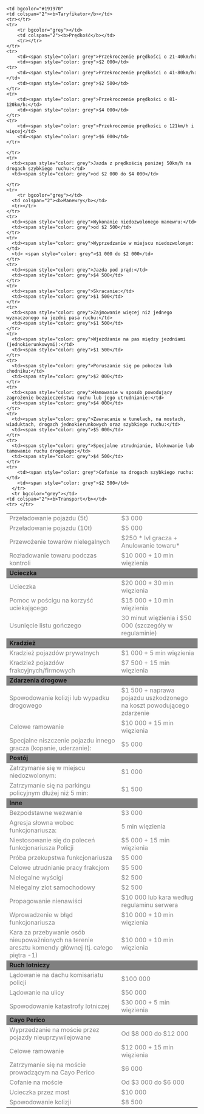 
<html lang="pl">
    <head>
    <meta charset="UTF-8">
    <meta name=“viewport” content=“width=device-width, initial-scale=1.0”>
    <meta http-equiv="X-UA-Compatible" content="IE=edge">
    <link rel="stylesheet" type="text/css" href="style.css">
    
    
    

<table>
    
    <td bgcolor="#191970"
    <td colspan="2"><b>Taryfikator</b></td>
    <tr></tr>
    <tr>
        <tr bgcolor="grey"></td>
        <td colspan="2"><b>Prędkość</b></td>
        <tr></tr>
    </tr>
    <tr>
        <td><span style="color: grey">Przekroczenie prędkości o 21-40km/h: 
        <td><span style="color: grey">$2 000</td>
    <tr>
        <td><span style="color: grey">Przekroczenie prędkości o 41-80km/h:</td>
        <td><span style="color: grey">$2 500</td>
    </tr>
    <tr>
        <td><span style="color: grey">Przekroczenie prędkości o 81-120km/h:</td>
        <td><span style="color: grey">$4 000</td>
    </tr>
    <tr>
        <td><span style="color: grey">Przekroczenie prędkości o 121km/h i więcej</td>
        <td><span style="color: grey">$6 000</td>
    </tr>
      
    </tr>
    <tr>
      <td><span style="color: grey">Jazda z prędkością poniżej 50km/h na drogach szybkiego ruchu:</td>
      <td><span style="color: grey">od $2 000 do $4 000</td>
      
    </tr>
    <tr>
        <tr bgcolor="grey"></td>
      <td colspan="2"><b>Manewry</b></td>
      <tr></tr>
    </tr>
    <tr>
      <td><span style="color: grey">Wykonanie niedozwolonego manewru:</td>
      <td><span style="color: grey">od $2 500</td>
    </tr>
    <tr>
      <td><span style="color: grey">Wyprzedzanie w miejscu niedozwolonym:</td>
      <td> <span style="color: grey">$1 000 do $2 000</td>
    </tr>
    <tr>
      <td><span style="color: grey">Jazda pod prąd:</td>
      <td><span style="color: grey">$4 500</td>
    </tr>
    <tr>
      <td><span style="color: grey">Skracanie:</td>
      <td><span style="color: grey">$1 500</td>
    </tr>
    <tr>
      <td><span style="color: grey">Zajmowanie więcej niż jednego wyznaczonego na jezdni pasa ruchu:</td>
      <td><span style="color: grey">$1 500</td>
    </tr>
    <tr>
      <td><span style="color: grey">Wjeżdżanie na pas między jezdniami (jednokierunkowymi):</td>
      <td><span style="color: grey">$1 500</td>
    </tr>
    <tr>
      <td><span style="color: grey">Poruszanie się po poboczu lub chodniku:</td>
      <td><span style="color: grey">$2 000</td>
    </tr>
    <tr>
      <td><span style="color: grey">Hamowanie w sposób powodujący zagrożenie bezpieczeństwa ruchu lub jego utrudnianie:</td>
      <td><span style="color: grey">$4 000</td>
    </tr>
    <tr>
      <td><span style="color: grey">Zawracanie w tunelach, na mostach, wiaduktach, drogach jednokierunkowych oraz szybkiego ruchu:</td>
      <td><span style="color: grey">$5 000</td>
    </tr>
    <tr>
      <td><span style="color: grey">Specjalne utrudnianie, blokowanie lub tamowanie ruchu drogowego:</td>
      <td><span style="color: grey">$4 500</td>
    </tr>
    <tr>
        <td><span style="color: grey">Cofanie na drogach szybkiego ruchu:</td>
        <td><span style="color: grey">$2 500</td>
      </tr>
      <tr bgcolor="grey"></td>
    <td colspan="2"><b>Transport</b></td>
    <tr> </tr>
  </tr>
  <tr>
    <td><span style="color: grey">Przeładowanie pojazdu (5t)</td>
    <td><span style="color: grey">$3 000</td>
  </tr>
  <tr>
    <td><span style="color: grey">Przeładowanie pojazdu (10t)</td>
    <td><span style="color: grey">$5 000</td>
  </tr>
  <tr>
    <td><span style="color: grey">Przewożenie towarów nielegalnych</td>
    <td><span style="color: grey">$250 * lvl gracza + Anulowanie towaru*</td>
  </tr>
  <tr>
    <td><span style="color: grey">Rozładowanie towaru podczas kontroli</td>
    <td><span style="color: grey">$10 000 + 10 min więzienia</td>
  </tr>
  <tr>
    <tr bgcolor="grey"></td>
    <td colspan="2"><b>Ucieczka</b></td>
    <tr></tr>
  </tr>
  <tr>
    <td><span style="color: grey">Ucieczka</td>
    <td><span style="color: grey">$20 000 + 30 min więzienia</td>
  </tr>
  <tr>
    <td><span style="color: grey">Pomoc w pościgu na korzyść uciekającego</td>
    <td><span style="color: grey">$15 000 + 10 min więzienia</td>
  </tr>
  <tr>
    <td><span style="color: grey">Usunięcie listu gończego</td>
    <td><span style="color: grey">30 minut więzienia i $50 000 (szczegóły w regulaminie)</td>
  </tr>
  <tr>
    <tr bgcolor="grey"></td>
    <td colspan="2"><b>Kradzież</b></td>
    <tr></tr>
  </tr>
  <tr>
    <td><span style="color: grey">Kradzież pojazdów prywatnych</td>
    <td><span style="color: grey">$1 000 + 5 min więzienia</td>
  </tr>
  <tr>
    <td><span style="color: grey">Kradzież pojazdów frakcyjnych/firmowych</td>
    <td><span style="color: grey">$7 500 + 15 min więzienia</td>
  </tr>
  <tr>
    <tr bgcolor="grey"></td>
    <td colspan="2"><b>Zdarzenia drogowe</b></td>
    <tr></tr> 
    </tr>
  <tr>
    <td><span style="color: grey">Spowodowanie kolizji lub wypadku drogowego</td>
    <td><span style="color: grey">$1 500 + naprawa pojazdu uszkodzonego na koszt powodującego zdarzenie</td>
  </tr>  
  <tr>
    <td><span style="color: grey">Celowe ramowanie</td>
    <td><span style="color: grey">$10 000 + 15 min więzienia</td>
  </tr>
  <tr>
    <td><span style="color: grey">Specjalne niszczenie pojazdu innego gracza (kopanie, uderzanie):</td>
    <td><span style="color: grey">$5 000</td>
  </tr>
  <tr>
    <tr bgcolor="grey"></td>
    <td colspan="2"><b>Postój</b></td>
    <tr></tr>
  </tr>
  <tr>
    <td><span style="color: grey">Zatrzymanie się w miejscu niedozwolonym:</td>
    <td><span style="color: grey">$1 000 </td>
  </tr>
  <tr>
    <td><span style="color: grey">Zatrzymanie się na parkingu policyjnym dłużej niż 5 min:</td>
    <td><span style="color: grey">$1 500</td>
  </tr>
  <tr>
    <tr bgcolor="grey"></td>
    <td colspan="2"><b>Inne</b></td>
    <tr></tr>
  </tr>
  <tr>
    <td><span style="color: grey">Bezpodstawne wezwanie</td>
    <td><span style="color: grey">$3 000</td>
  </tr>
  <tr>
    
  <tr>
    <td><span style="color: grey">Agresja słowna wobec funkcjonariusza:</td>
    <td><span style="color: grey">5 min więzienia</td>
  </tr>
  <tr>
    <td><span style="color: grey">Niestosowanie się do poleceń funkcjonariusza Policji</td>
    <td><span style="color: grey">$5 000 + 15 min więzienia</td>
  </tr>
  <tr>
    <td><span style="color: grey">Próba przekupstwa funkcjonariusza</td>
    <td><span style="color: grey">$5 000 </td>
  </tr>
  <tr>
    <td><span style="color: grey">Celowe utrudnianie pracy frakcjom</td>
    <td><span style="color: grey">$5 500</td>
  </tr>
  <tr>
    <td><span style="color: grey">Nielegalne wyścigi</td>
    <td><span style="color: grey">$2 500</td>
  </tr>
  <tr>
    <td><span style="color: grey">Nielegalny zlot samochodowy</td>
    <td><span style="color: grey">$2 500</td>
  </tr>
  <tr>
    <td><span style="color: grey">Propagowanie nienawiści</td>
    <td><span style="color: grey">$10 000 lub kara według regulaminu serwera</td>
  </tr>
  <tr>
    <td><span style="color: grey">Wprowadzenie w błąd funkcjonariusza</td>
    <td><span style="color: grey">$10 000 + 10 min więzienia</td>
  </tr>
  <tr>
    <td><span style="color: grey">Kara za przebywanie osób nieupoważnionych na terenie aresztu komendy głównej (tj. całego piętra -1)</td>
    <td><span style="color: grey">$10 000 + 10 min więzienia</td>
  </tr>
  <tr bgcolor="grey"></td>
  <td colspan="2"><b>Ruch lotniczy</b></td>
  <tr></tr>
</tr>
<tr>
    <td><span style="color: grey">Lądowanie na dachu komisariatu policji</td>
    <td><span style="color: grey">$100 000</td>
  </tr>
  <tr>
    <td><span style="color: grey">Lądowanie na ulicy</td>
    <td><span style="color: grey">$50 000</td>
  </tr>
  <tr>
    <td><span style="color: grey">Spowodowanie katastrofy lotniczej</td>
    <td><span style="color: grey">$30 000 + 5 min więzienia</td>
    </tr>
    <tr bgcolor="grey"></td>
  <td colspan="2"><b>Cayo Perico</b></td>
  <tr></tr>
</tr>
<tr>
    <td><span style="color: grey">Wyprzedzanie na moście przez pojazdy nieuprzywilejowane</td>
    <td><span style="color: grey">Od $8 000 do $12 000</td>
  </tr>
  <tr>
    <td><span style="color: grey">Celowe ramowanie</td>
    <td><span style="color: grey">$12 000 + 15 min więzienia</td>
  </tr>
  <tr>
    <td><span style="color: grey">Zatrzymanie się na moście prowadzącym na Cayo Perico</td>
    <td><span style="color: grey">$6 000</td>
  </tr>
  <tr>
    <td><span style="color: grey">Cofanie na moście</td>
    <td><span style="color: grey">Od $3 000 do $6 000</td>
  </tr>
  <tr>
    <td><span style="color: grey">Ucieczka przez most</td>
    <td><span style="color: grey">$10 000</td>
  </tr>
  <tr>
    <td><span style="color: grey">Spowodowanie kolizji</td>
    <td><span style="color: grey">$8 500</td>
  </tr>

